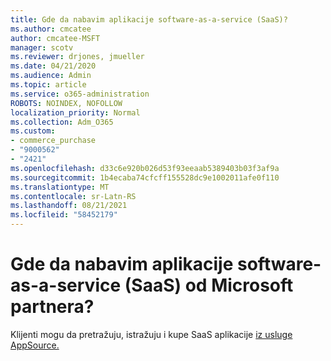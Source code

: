```yaml
---
title: Gde da nabavim aplikacije software-as-a-service (SaaS)?
ms.author: cmcatee
author: cmcatee-MSFT
manager: scotv
ms.reviewer: drjones, jmueller
ms.date: 04/21/2020
ms.audience: Admin
ms.topic: article
ms.service: o365-administration
ROBOTS: NOINDEX, NOFOLLOW
localization_priority: Normal
ms.collection: Adm_O365
ms.custom:
- commerce_purchase
- "9000562"
- "2421"
ms.openlocfilehash: d33c6e920b026d53f93eeaab5389403b03f3af9a
ms.sourcegitcommit: 1b4ecaba74cfcff155528dc9e1002011afe0f110
ms.translationtype: MT
ms.contentlocale: sr-Latn-RS
ms.lasthandoff: 08/21/2021
ms.locfileid: "58452179"
---
```

# <a name="where-do-i-get-software-as-a-service-saas-apps-from-microsoft-partners"></a>Gde da nabavim aplikacije software-as-a-service (SaaS) od Microsoft partnera?

Klijenti mogu da pretražuju, istražuju i kupe SaaS aplikacije [iz usluge AppSource.](https://appsource.microsoft.com)